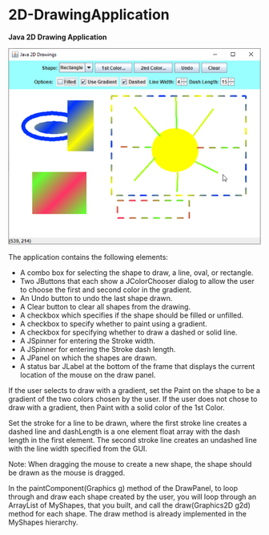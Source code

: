# 2D-DrawingApplication
**Java 2D Drawing Application**

![Java2DDrawingApplication](https://github.com/zbl5332/2D-DrawingApplication/blob/6751296408f74e966d5bf0f843bec828309ab6ac/Java2DDrawingApplication.png)

The application contains the following elements:

* A combo box for selecting the shape to draw, a line, oval, or rectangle.
* Two JButtons that each show a JColorChooser dialog to allow the user to choose the first and second color in the gradient.
* An Undo button to undo the last shape drawn.
* A Clear button to clear all shapes from the drawing.
* A checkbox which specifies if the shape should be filled or unfilled.
* A checkbox to specify whether to paint using a gradient.
* A checkbox for specifying whether to draw a dashed or solid line.
* A JSpinner for entering the Stroke width.
* A JSpinner for entering the Stroke dash length.
* A JPanel on which the shapes are drawn.
* A status bar JLabel at the bottom of the frame that displays the current location of the mouse on the draw panel.

 
If the user selects to draw with a gradient, set the Paint on the shape to be a gradient of the two colors chosen by the user. If the user does not chose to draw with a gradient, then Paint with a solid color of the 1st Color. 

Set the stroke for a line to be drawn, where the first stroke line creates a dashed line and dashLength is a one element float array with the dash length in the first element. The second stroke line creates an undashed line with the line width specified from the GUI.

Note: When dragging the mouse to create a new shape, the shape should be drawn as the mouse is dragged.

In the paintComponent(Graphics g) method of the DrawPanel, to loop through and draw each shape created by the user, you will loop through an ArrayList of MyShapes, that you built, and call the draw(Graphics2D g2d) method for each shape. The draw method is already implemented in the MyShapes hierarchy.


